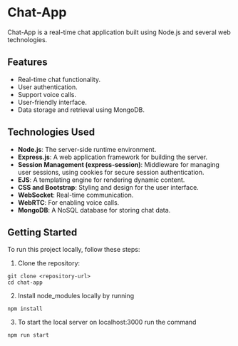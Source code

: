 # Chat-App

Chat-App is a real-time chat application built using Node.js and several web technologies.

## Features

- Real-time chat functionality.
- User authentication.
- Support voice calls.
- User-friendly interface.
- Data storage and retrieval using MongoDB.

## Technologies Used

- **Node.js**: The server-side runtime environment.
- **Express.js**: A web application framework for building the server.
- **Session Management (express-session)**: Middleware for managing user sessions, using cookies for secure session authentication.
- **EJS**: A templating engine for rendering dynamic content.
- **CSS and Bootstrap**: Styling and design for the user interface.
- **WebSocket**: Real-time communication.
- **WebRTC**: For enabling voice calls.
- **MongoDB**: A NoSQL database for storing chat data.


## Getting Started

To run this project locally, follow these steps:

1. Clone the repository:

```
git clone <repository-url>
cd chat-app
```
2. Install node_modules locally by running

```
npm install
```
3. To start the local server on localhost:3000 run the command

```
npm run start
```
